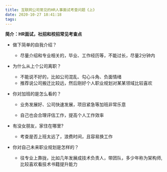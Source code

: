 ```yaml
---
title: 互联网公司常见的HR人事面试考查问题《上》
date: 2020-10-27 18:41:18
tags:
---
```

**简介：HR面试，社招和校招常见考查点**

- 做下简单的自我介绍？

  - 尽量介绍和专业相关的，毕业、工作经历等，不能过长，尽量2分钟内

  

- 为什么从上个公司离职？

  - 不能说不好的，比如公司混乱、勾心斗角、负面情绪
  - 推荐说公司搬迁比较远，然后刚好个人职业规划对某某领域比较喜欢

  

- 你对加班的是怎么看的？

  - 业务发展好、公司快速发展，项目紧急等加班非常乐意

  - 自己也会合理评估工作，提高个人工作效率

    

- 有没女朋友，家住在哪里?

  - 考查是否上班太远了，浪费时间，且容易换工作

    

- 你对自己未来职业规划是怎样的？

  - 往专业上靠拢，比如几年发展成技术负责人，带团队，多少年称为架构师, 比较喜欢看技术书籍提升能力